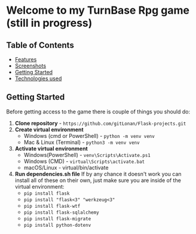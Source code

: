 # Welcome to my TurnBase Rpg game (still in progress)


## Table of Contents
- [Features](#features)
- [Screenshots](#screenshots)
- [Getting Started](#getting-started)
- [Technologies used](#technologies-used)

## Getting Started
Before getting access to the game there is couple of things you should do:
1. **Clone repository** - `https://github.com/gitLonan/Flask-projects.git`
2. **Create virtual environment**
   * Windows (cmd or PowerShell) - `python -m venv venv`
   * Mac & Linux (Terminal) - `python3 -m venv venv`
3. **Activate virtual environment**
   * Windows(PowerShell) - `venv\Scripts\Activate.ps1`
   * Windows (CMD) - `virtual\Scripts\activate.bat`
   * macOS/Linux - virtual/bin/activate
4. **Run dependencies.sh file**
   If by any chance it doesn't work you can install all of these on their own, just make sure you are inside of the virtual environment: 
      * `pip install flask`
      * `pip install "flask<3" "werkzeug<3"`
      * `pip install flask-wtf`
      * `pip install flask-sqlalchemy`
      * `pip install flask-migrate`
      * `pip install python-dotenv`


